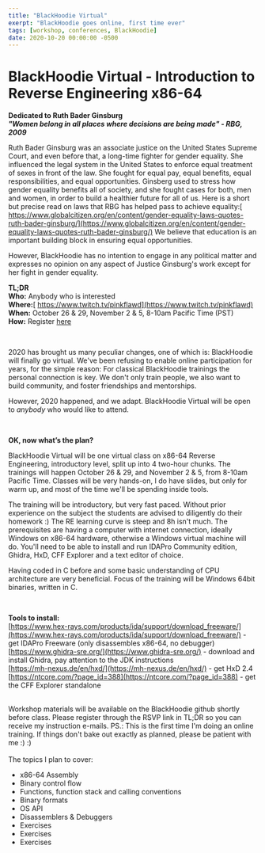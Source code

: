 ```yaml
---
title: "BlackHoodie Virtual"
exerpt: "BlackHoodie goes online, first time ever"
tags: [workshop, conferences, BlackHoodie]
date: 2020-10-20 00:00:00 -0500
---
```



# BlackHoodie Virtual - Introduction to Reverse Engineering x86-64
**Dedicated to Ruth Bader Ginsburg** </br>
**_"Women belong in all places where decisions are being made" - RBG, 2009_**

 

Ruth Bader Ginsburg was an associate justice on the United States Supreme Court, and even before that, a long-time fighter for gender equality. She influenced the legal system in the United States to enforce equal treatment of sexes in front of the law. She fought for equal pay, equal benefits, equal responsibilities, and equal opportunities. Ginsberg used to stress how gender equality benefits all of society, and she fought cases for both, men and women, in order to build a healthier future for all of us. Here is a short but precise read on laws that RBG has helped pass to achieve equality:[ https://www.globalcitizen.org/en/content/gender-equality-laws-quotes-ruth-bader-ginsburg/](https://www.globalcitizen.org/en/content/gender-equality-laws-quotes-ruth-bader-ginsburg/) We believe that education is an important building block in ensuring equal opportunities.

However, BlackHoodie has no intention to engage in any political matter and expresses no opinion on any aspect of Justice Ginsburg's work except for her fight in gender equality.

 


**TL;DR** </br>
**Who:** Anybody who is interested</br>
**Where:**[ https://www.twitch.tv/pinkflawd](https://www.twitch.tv/pinkflawd)</br>
**When:** October 26 & 29, November 2 & 5, 8-10am Pacific Time (PST)</br>
**How:** Register [here ](https://docs.google.com/forms/d/e/1FAIpQLSeKNpd-9x_WbJFgEIc7avPpvdMRAqfqX0ZkQe1jqun85nR54g/viewform?usp=sf_link)</br>

 </br>

2020 has brought us many peculiar changes, one of which is: BlackHoodie will finally go virtual. We've been refusing to enable online participation for years, for the simple reason: For classical BlackHoodie trainings the personal connection is key. We don't only train people, we also want to build community, and foster friendships and mentorships.

However, 2020 happened, and we adapt. BlackHoodie Virtual will be open to _anybody_ who would like to attend.

</br> 

**OK, now what’s the plan?**

BlackHoodie Virtual will be one virtual class on x86-64 Reverse Engineering, introductory level, split up into 4 two-hour chunks. The trainings will happen October 26 & 29, and November 2 & 5, from 8-10am Pacific Time. Classes will be very hands-on, I do have slides, but only for warm up, and most of the time we'll be spending inside tools.

The training will be introductory, but very fast paced. Without prior experience on the subject the students are advised to diligently do their homework :) The RE learning curve is steep and 8h isn't much. The prerequisites are having a computer with internet connection, ideally Windows on x86-64 hardware, otherwise a Windows virtual machine will do. You'll need to be able to install and run IDAPro Community edition, Ghidra, HxD, CFF Explorer and a text editor of choice.

Having coded in C before and some basic understanding of CPU architecture are very beneficial. Focus of the training will be Windows 64bit binaries, written in C.

 

</br>

**Tools to install:** </br>
[https://www.hex-rays.com/products/ida/support/download_freeware/](https://www.hex-rays.com/products/ida/support/download_freeware/) - get IDAPro Freeware (only disassembles x86-64, no debugger)</br>
[https://www.ghidra-sre.org/](https://www.ghidra-sre.org/) - download and install Ghidra, pay attention to the JDK instructions</br>
[https://mh-nexus.de/en/hxd/](https://mh-nexus.de/en/hxd/) - get HxD 2.4</br>
[https://ntcore.com/?page_id=388](https://ntcore.com/?page_id=388) - get the CFF Explorer standalone</br>

</br>
Workshop materials will be available on the BlackHoodie github shortly before class. Please register through the RSVP link in TL;DR so you can receive my instruction e-mails.
PS.: This is the first time I'm doing an online training. If things don't bake out exactly as planned, please be patient with me :) :)
</br></br>
The topics I plan to cover:

- x86-64 Assembly
- Binary control flow
- Functions, function stack and calling conventions
- Binary formats
- OS API
- Disassemblers & Debuggers
- Exercises
- Exercises
- Exercises
